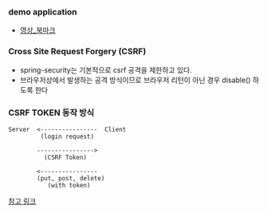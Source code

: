 
### demo application
- [영상_북마크](https://youtu.be/her_7pa0vrg?t=6675)


### Cross Site Request Forgery (CSRF) 
- spring-security는 기본적으로 csrf 공격을 제한하고 있다.
- 브라우저상에서 발생하는 공격 방식이므로 브라우저 리턴이 아닌 경우 disable() 하도록 한다

### CSRF TOKEN 동작 방식
```text
Server  <----------------  Client
         (login request)

        ---------------->
          (CSRF Token)

        <---------------- 
        (put, post, delete)
           (with token) 
```

[참고 링크](https://youtu.be/her_7pa0vrg?t=7410)
